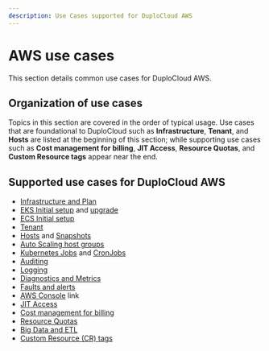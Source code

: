 ```yaml
---
description: Use Cases supported for DuploCloud AWS
---
```


# AWS use cases

This section details common use cases for DuploCloud AWS.

## Organization of use cases

Topics in this section are covered in the order of typical usage. Use cases that are foundational to DuploCloud such as **Infrastructure**, **Tenant**, and **Hosts** are listed at the beginning of this section; while supporting use cases such as **Cost management for billing**, **JIT Access**, **Resource Quotas**, and **Custom Resource tags** appear near the end.&#x20;

## Supported use cases for DuploCloud AWS

* [Infrastructure and Plan](disaster-recovery/)
* [EKS Initial setup](disaster-recovery/kubernetes-cluster/) and [upgrade](disaster-recovery/upgrading-eks-version.md)
* [ECS Initial setup](disaster-recovery/ecs-setup/)
* [Tenant](tenant-environment/)
* [Hosts](hosts-vms/) and [Snapshots](hosts-vms/backups.md)
* [Auto Scaling host groups](hosts-vms/auto-scaling/auto-scaling-groups/)
* [Kubernetes Jobs](../../kubernetes-overview/jobs.md) and [CronJobs](../../kubernetes/cronjobs.md)
* [Auditing](auditing.md)
* [Logging](central-logging/)
* [Diagnostics and Metrics](monitoring/)
* [Faults and alerts](faults-and-alarms/)
* [AWS Console](using-aws-console.md) link
* [JIT Access](../../aws-user-guide/use-cases/jit-access.md)
* [Cost management for billing](cost-management/)
* [Resource Quotas](resource-quotas.md)
* [Big Data and ETL](big-data-and-etl.md)
* [Custom Resource (CR) tags](custom-resource-tags.md)

